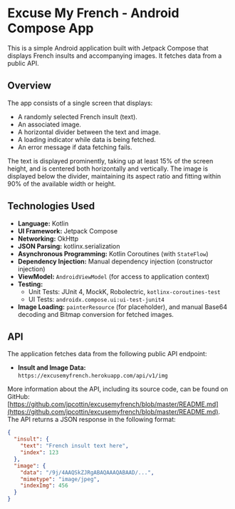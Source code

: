# Excuse My French - Android Compose App

This is a simple Android application built with Jetpack Compose that displays French insults and accompanying images. It fetches data from a public API.

## Overview

The app consists of a single screen that displays:

*   A randomly selected French insult (text).
*   An associated image.
*   A horizontal divider between the text and image.
*   A loading indicator while data is being fetched.
*   An error message if data fetching fails.

The text is displayed prominently, taking up at least 15% of the screen height, and is centered both horizontally and vertically. The image is displayed below the divider, maintaining its aspect ratio and fitting within 90% of the available width or height.

## Technologies Used

*   **Language:** Kotlin
*   **UI Framework:** Jetpack Compose
*   **Networking:** OkHttp
*   **JSON Parsing:** kotlinx.serialization
*   **Asynchronous Programming:** Kotlin Coroutines (with `StateFlow`)
*   **Dependency Injection:** Manual dependency injection (constructor injection)
*   **ViewModel:** `AndroidViewModel` (for access to application context)
*   **Testing:**
    *   Unit Tests: JUnit 4, MockK, Robolectric, `kotlinx-coroutines-test`
    *   UI Tests: `androidx.compose.ui:ui-test-junit4`
*   **Image Loading:** `painterResource` (for placeholder), and manual Base64 decoding and Bitmap conversion for fetched images.

## API

The application fetches data from the following public API endpoint:

*   **Insult and Image Data:** `https://excusemyfrench.herokuapp.com/api/v1/img`

More information about the API, including its source code, can be found on GitHub: [https://github.com/jpcottin/excusemyfrench/blob/master/README.md](https://github.com/jpcottin/excusemyfrench/blob/master/README.md). The API returns a JSON response in the following format:

```json
{
  "insult": {
    "text": "French insult text here",
    "index": 123
  },
  "image": {
    "data": "/9j/4AAQSkZJRgABAQAAAQABAAD/...",
    "mimetype": "image/jpeg",
    "indexImg": 456
  }
}
```

